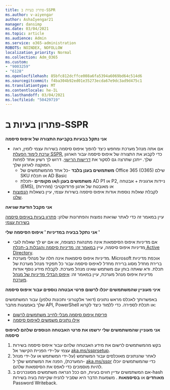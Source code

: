 ```yaml
---
title: פתרון בעיות ב-SSPR
ms.author: v-aiyengar
author: AshaIyengar21
manager: dansimp
ms.date: 03/04/2021
ms.topic: article
ms.audience: Admin
ms.service: o365-administration
ROBOTS: NOINDEX, NOFOLLOW
localization_priority: Normal
ms.collection: Adm_O365
ms.custom:
- "9003259"
- "6128"
ms.openlocfilehash: 85bfc812dcffce008a6fa5394a6069bd64c514d6
ms.sourcegitcommit: f4ba304b92ed01e35273ecda67e9dc3ad9d475c1
ms.translationtype: MT
ms.contentlocale: he-IL
ms.lasthandoff: 03/04/2021
ms.locfileid: "50429719"
---
```

# <a name="troubleshoot-sspr"></a>פתרון בעיות ב-SSPR

**אני נתקל בבעיות בקביעת התצורה של איפוס סיסמה**

- אם אתה מנהל מערכת ומחפש כיצד להפוך איפוס סיסמה בשירות עצמי לזמין, ראה [ערכת לימוד הפעלת SSPR](https://docs.microsoft.com/azure/active-directory/authentication/tutorial-enable-sspr), כדי לקבוע את התצורה של איפוס סיסמה עבור הארגון שלך. ייתכן שתרצה גם לסקור את [דרישות הרישוי](https://docs.microsoft.com/azure/active-directory/authentication/concept-sspr-licensing?WT.mc_id=Portal-Microsoft_Azure_Support). דרוש לך רשיון אחד לפחות המוקצה לארגון שלך.
    - **משתמשים בענן בלבד** -כל אחד מהמשתמשים של Office 365 (O365) שילם SKU או תכלת AD Basic
    - **משתמשים בענן ו/או מקומיים** -תכלת AD P1 או P2, ניידות ארגונית + אבטחה (EMS), או מאובטח של ארגון פרודוקטיבי (מהירות)
- לקבלת שאלות נוספות אודות איפוס סיסמה בשירות עצמי, עיין בשאלות [הנפוצות שלנו](https://docs.microsoft.com/azure/active-directory/authentication/active-directory-passwords-faq?WT.mc_id=Portal-Microsoft_Azure_Support).

**אני מקבל הודעת שגיאה**

עיין במאמר זה כדי לאתר שגיאות נפוצות והפתרונות שלהן: [פתרון בעיות באיפוס סיסמה בשירות עצמי](https://docs.microsoft.com/azure/active-directory/authentication/active-directory-passwords-troubleshoot?WT.mc_id=Portal-Microsoft_Azure_Support)

**אני נתקל בבעיה במדיניות ' איפוס הסיסמה שלי '**

- אם מדיניות איפוס הסיסמאות אינה מתנהגת כמצופה, או אם יש לך שאלות לגבי מדיניות איפוס סיסמה, עיין [במאמר זה: מדיניות סיסמה והגבלות ב-תכלת Active Directory](https://docs.microsoft.com/azure/active-directory/authentication/concept-sspr-policy?WT.mc_id=Portal-Microsoft_Azure_Support).
- מדיניות איפוס סיסמאות אינה חלה על מנהלי מערכת. Microsoft אוכפת מדיניות ברירת מחדל מסוג ברירת מחדל לאיפוס סיסמה עבור כל תפקיד מנהל מערכת של תכלת. ודא שאתה בוחן עם משתמש שאינו מנהל מערכת. לקבלת מידע נוסף אודות מדיניות איפוס מנהל מערכת, עיין במאמר זה: [איפוס הבדלי מדיניות של מנהל מערכת](https://docs.microsoft.com/azure/active-directory/authentication/concept-sspr-policy?WT.mc_id=Portal-Microsoft_Azure_Support#administrator-reset-policy-differences).

**איני מעוניין שהמשתמשים יוכלו לרשום פרטי אבטחה נוספים עבור איפוס סיסמה**

באפשרותך לאכלס מראש נתונים (דואר אלקטרוני ותכונות טלפון) עבור המשתמשים שלך באמצעות מחבר API, PowerShell או תכלת לספירה. כדי ללמוד כיצד לקרוא:

- [פריסת איפוס סיסמה מבלי לחייב משתמשים לרשום](https://docs.microsoft.com/azure/active-directory/active-directory-passwords-data?WT.mc_id=Portal-Microsoft_Azure_Support#set-and-read-authentication-data-using-powershell)
- [אילו נתונים משמשים לאיפוס סיסמה](https://docs.microsoft.com/azure/active-directory/active-directory-passwords-data?WT.mc_id=Portal-Microsoft_Azure_Support)

**אני מעוניין שהמשתמשים שלי ירשמו את פרטי האבטחה הנוספים שלהם לאיפוס סיסמה**

1. בקש מהמשתמשים לרשום את מידע האבטחה שלהם עבור איפוס סיסמה בשירות עצמי על-ידי הפניית הקישור אל [aka.ms/ssprsetup](https://mysignins.microsoft.com/security-info).
1. לאחר שהנתונים מאוכלסים עבור המשתמש (על-ידי המשתמש או על-ידי מנהל המערכת), הפנה את המשתמש שלך ל- [aka.ms/sspr](https://passwordreset.microsoftonline.com/) כדי שהמשתמשים יוכלו להיות מוסמכים כדי לאפס את הסיסמאות שלהם.
1. אם המשתמשים עדיין חווים בעיות, הם ככל הנראה משתמשים מסונכרנים ב-hash **מאוחדים** או **בסיסמאות** . משמעות הדבר היא שסביר להניח שקיימת בעיה בשירות Password Writeback.